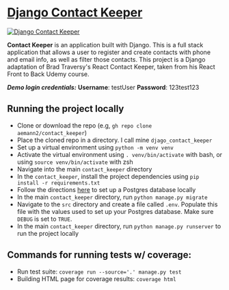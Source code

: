 # [Django Contact Keeper](https://django-contact-keeper.herokuapp.com/)

<a href="https://django-contact-keeper.herokuapp.com/" target="_blank"><img src='https://user-images.githubusercontent.com/68879246/183273949-fc64ab50-e5fd-450b-b0ec-ea9ac3f9fb7b.png' alt='Django Contact Keeper'></a>

**Contact Keeper** is an application built with Django. This is a full stack application that allows a user to register and create contacts with phone and email info, as well as filter those contacts. This project is a Django adaptation of Brad Traversy's React Contact Keeper, taken from his React Front to Back Udemy course.

**_Demo login credentials:_**
**Username**: testUser
**Password**: 123test123

## Running the project locally
- Clone or download the repo (e.g, `gh repo clone aemann2/contact_keeper`)
- Place the cloned repo in a directory. I call mine `djago_contact_keeper`
- Set up a virtual environment using `python -m venv venv`
- Activate the virtual environment using `. venv/bin/activate` with bash, or using `source venv/bin/activate` with zsh
- Navigate into the main `contact_keeper` directory
- In the `contact_keeper`, install the project dependencies using `pip install -r requirements.txt`
- Follow the directions [here](https://dev.to/mungaigikure/how-to-set-up-postgres-in-your-django-project-575i) to set up a Postgres database locally
- In the main `contact_keeper` directory, run `python manage.py migrate`
- Navigate to the `src` directory and create a file called `.env`. Populate this file with the values used to set up your Postgres database. Make sure `DEBUG` is set to `TRUE`.
- In the main `contact_keeper` directory, run `python manage.py runserver` to run the project locally


## Commands for running tests w/ coverage: 
- Run test suite: `coverage run --source='.' manage.py test`
- Building HTML page for coverage results: `coverage html`